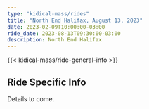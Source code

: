 ```yaml
---
type: "kidical-mass/rides"
title: "North End Halifax, August 13, 2023"
date: 2023-02-09T10:00:00-03:00
ride_date: 2023-08-13T09:30:00-03:00
description: North End Halifax
---
```


{{< kidical-mass/ride-general-info >}}

## Ride Specific Info

Details to come.
